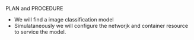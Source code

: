 PLAN and PROCEDURE

- We will find a image classification model
- Simulataneously we will configure the networjk and container resource to service the model.
